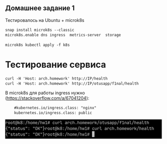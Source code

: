 ## Домашнее задание 1

Тестировалось на Ubuntu + microk8s

```shell
snap install microk8s --classic
microk8s.enable dns ingress  metrics-server  storage

microk8s kubectl apply -f k8s
```

# Тестирование сервиса

```
curl -H 'Host: arch.homework' http://IP/health
curl -H 'Host: arch.homework' http://IP/otusapp/f1nal/health
```

В microk8s для работы ingress нужно (https://stackoverflow.com/a/67041204):
```shell
    #kubernetes.io/ingress.class: "nginx"
    kubernetes.io/ingress.class: public
```
   

![img.png](img/img.png)